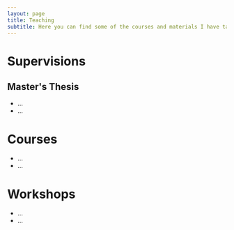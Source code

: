 ```yaml
---
layout: page
title: Teaching
subtitle: Here you can find some of the courses and materials I have taught.
---
```


# Supervisions

## Master's Thesis

- ...
- ...

# Courses

- ...
- ...

# Workshops

- ...
- ...

